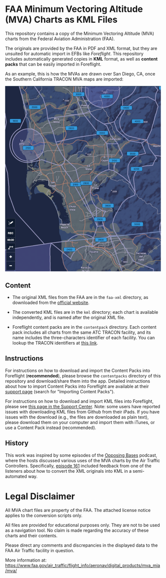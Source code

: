 # FAA Minimum Vectoring Altitude (MVA) Charts as KML Files

This repository contains a copy of the Minimum Vectoring Altitude
(MVA) charts from the Federal Aviation Administration (FAA).

The originals are provided by the FAA in PDF and XML format, but they
are unsuited for automatic import in EFBs like *Foreflight*. This
repository includes automatically generated copies in **KML** format,
as well as **content packs** that can be easily imported in
Foreflight.

As an example, this is how the MVAs are drawn over San Diego, CA, once
the Southern California TRACON MVA maps are imported:

<p align="center">
  <img width="600" src="docs/img/san_diego.png" />
</p>

## Content

* The original XML files from the FAA are in the `faa-xml` directory,
  as downloaded from the [official
  website](https://www.faa.gov/air_traffic/flight_info/aeronav/digital_products/mva_mia/mva/).

* The converted KML files are in the `kml` directory; each chart is
  available independently, and is named after the original XML file.

* Foreflight content packs are in the `contentpack` directory. Each
  content pack includes all charts from the same ATC TRACON facility,
  and its name includes the three-characters identifier of each
  facility. You can lookup the TRACON identifiers at [this
  link](https://www.faa.gov/about/office_org/headquarters_offices/ato/service_units/air_traffic_services/tracon/).

## Instructions

For instructions on how to download and import the Content Packs into
Foreflight (**recommended**), please browse the `contentpacks`
directory of this repository and download/share them into the
app. Detailed instructions about how to import Content Packs into
Foreflight are available at their [support
page](https://www.foreflight.com/support/content-packs/) (search for
"Importing Content Packs").

For instructions on how to download and import KML files into
Foreflight, please see [this page in the Support
Center](https://foreflight.com/support/support-center/category/about-foreflight-mobile/360000219488). Note:
some users have reported issues with downloading KML files from Github
from their iPads. If you have issues with the download (e.g., the
files are downloaded as plain text), please download them on your
computer and import them with iTunes, or use a Content Pack instead
(recommended).

## History

This work was inspired by some episodes of the [Opposing
Bases](https://www.opposingbases.com/) podcast, where the hosts
discussed various uses of the MVA charts by the Air Traffic
Controllers. Specifically, [episode
161](https://www.opposingbases.com/ob161-heading-shmeading/) included
feedback from one of the listeners about how to convert the XML
originals into KML in a semi-automated way.

# Legal Disclaimer

All MVA chart files are property of the FAA. The attached license
notice applies to the conversion scripts only.

All files are provided for educational purposes only. They are not to
be used as a navigation tool. No claim is made regarding the accuracy
of these charts and their contents.

Please direct any comments and discrepancies in the displayed data to
the FAA Air Traffic facility in question.

More information at:
<https://www.faa.gov/air_traffic/flight_info/aeronav/digital_products/mva_mia/mva/>
